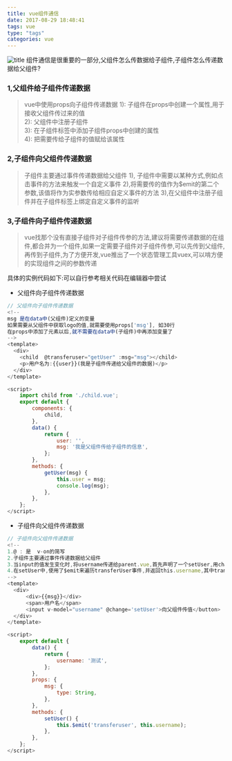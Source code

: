 ```yaml
---
title: vue组件通信
date: 2017-08-29 18:48:41
tags: vue
type: "tags"
categories: vue
---
```

![title](//upload-images.jianshu.io/upload_images/1541368-d9be1b3b39abc037?imageMogr2/auto-orient/strip%7CimageView2/2/w/1240)
组件通信是很重要的一部分,父组件怎么传数据给子组件,子组件怎么传递数据给父组件?
<!--more-->
### 1,父组件给子组件传递数据

>  vue中使用props向子组件传递数据
1): 子组件在props中创建一个属性,用于接收父组件传过来的值  
2): 父组件中注册子组件  
3): 在子组件标签中添加子组件props中创建的属性  
4): 把需要传给子组件的值赋给该属性  
###  2,子组件向父组件传递数据

> 子组件主要通过事件传递数据给父组件
1), 子组件中需要以某种方式,例如点击事件的方法来触发一个自定义事件
2),将需要传的值作为$emit的第二个参数,该值将作为实参数传给相应自定义事件的方法
3),在父组件中注册子组件并在子组件标签上绑定自定义事件的监听
### 3,子组件向子组件传递数据

> vue找那个没有直接子组件对子组件传参的方法,建议将需要传递数据的在组件,都合并为一个组件,如果一定需要子组件对子组件传参,可以先传到父组件,再传到子组件,为了方便开发,vue推出了一个状态管理工具vuex,可以啃方便的实现组件之间的参数传递

具体的实例代码如下:可以自行参考相关代码在编辑器中尝试
-  父组件向子组件传递数据
```js
// 父组件向子组件传递数据
<!--
msg 是在data中(父组件)定义的变量
如果需要从父组件中获取logo的值,就需要使用props['msg'], 如30行
在props中添加了元素以后,就不需要在data中(子组件)中再添加变量了
-->
<template>
  <div>
    <child  @transferuser="getUser" :msg="msg"></child>  
    <p>用户名为:{{user}}(我是子组件传递给父组件的数据)</p>  
  </div>
</template>

<script>
    import child from './child.vue';
    export default {
        components: {
            child,
        },
        data() {
            return {
                user: '',
                msg: '我是父组件传给子组件的信息',
            };
        },
        methods: {
            getUser(msg) {
                this.user = msg;
                console.log(msg);
            },
        },
    };
</script>

```
- 子组件向父组件传递数据
```js
// 子组件向父组件传递数据
<!--
1.@ : 是  v-on的简写
2.子组件主要通过事件传递数据给父组件
3.当input的值发生变化时,将username传递给parent.vue,首先声明了一个setUser,用change事件来调用setUser
4.在setUser中,使用了$emit来遍历transferUser事件,并返回this.username,其中transferuser是一个自定义事件,功能类似一个中转,this.username通过这个事件传递给父组件
-->
<template>
  <div>
      <div>{{msg}}</div>
      <span>用户名</span>
      <input v-model="username" @change='setUser'>向父组件传值</button>
  </div>
</template>

<script>
    export default {
        data() {
            return {
                username: '测试',
            };
        },
        props: {
            msg: {
                type: String,
            },
        },
        methods: {
            setUser() {
                this.$emit('transferuser', this.username);
            },
        },
    };
</script>

```